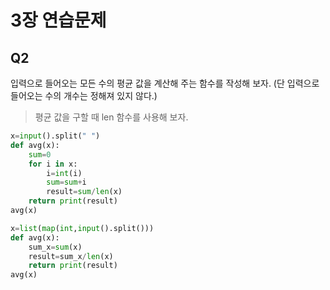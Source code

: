 # 3장 연습문제
## Q2
입력으로 들어오는 모든 수의 평균 값을 계산해 주는 함수를 작성해 보자. (단 입력으로 들어오는 수의 개수는 정해져 있지 않다.)
> 평균 값을 구할 때 len 함수를 사용해 보자.

```python
x=input().split(" ")
def avg(x):
    sum=0
    for i in x:
        i=int(i)
        sum=sum+i
        result=sum/len(x)
    return print(result)
avg(x)
```

```python
x=list(map(int,input().split()))
def avg(x):
    sum_x=sum(x)
    result=sum_x/len(x)
    return print(result)
avg(x)

```